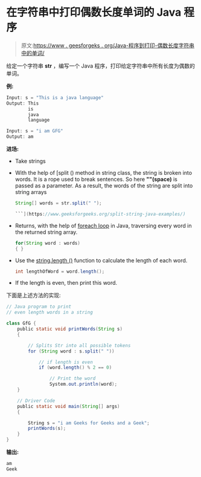 # 在字符串中打印偶数长度单词的 Java 程序

> 原文:[https://www . geesforgeks . org/Java-程序到打印-偶数长度字符串中的单词/](https://www.geeksforgeeks.org/java-program-to-print-even-length-words-in-a-string/)

给定一个字符串 **str** ，编写一个 Java 程序，打印给定字符串中所有长度为偶数的单词。

**例:**

```java
Input: s = "This is a java language"
Output: This
        is
        java
        language 

Input: s = "i am GFG"
Output: am

```

**进场:**

*   Take strings
*   With the help of [split () method in string class, the string is broken into words. It is a rope used to break sentences. So here **""(space)** is passed as a parameter. As a result, the words of the string are split into string arrays

    ```java
    String[] words = str.split(" ");

    ```](https://www.geeksforgeeks.org/split-string-java-examples/) 
*   Returns, with the help of [foreach loop](https://www.geeksforgeeks.org/for-each-loop-in-java/) in Java, traversing every word in the returned string array.

    ```java
    for(String word : words)
    { }

    ```

*   Use the [string.length ()](https://www.geeksforgeeks.org/how-to-determine-length-or-size-of-a-string-in-java/) function to calculate the length of each word.

    ```java
    int lengthOfWord = word.length();

    ```

*   If the length is even, then print this word.

下面是上述方法的实现:

```java
// Java program to print
// even length words in a string

class GfG {
    public static void printWords(String s)
    {

        // Splits Str into all possible tokens
        for (String word : s.split(" "))

            // if length is even
            if (word.length() % 2 == 0)

                // Print the word
                System.out.println(word);
    }

    // Driver Code
    public static void main(String[] args)
    {

        String s = "i am Geeks for Geeks and a Geek";
        printWords(s);
    }
}
```

**输出:**

```java
am
Geek

```